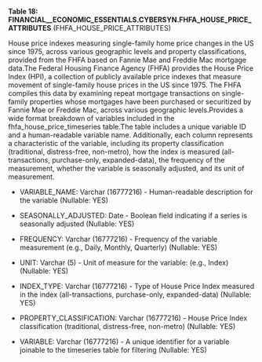 **Table 18: FINANCIAL__ECONOMIC_ESSENTIALS.CYBERSYN.FHFA_HOUSE_PRICE_ATTRIBUTES** (FHFA_HOUSE_PRICE_ATTRIBUTES)

House price indexes measuring single-family home price changes in the US since 1975, across various geographic levels and property classifications, provided from the FHFA based on Fannie Mae and Freddie Mac mortgage data.The Federal Housing Finance Agency (FHFA) provides the House Price Index (HPI), a collection of publicly available price indexes that measure movement of single-family house prices in the US since 1975. The FHFA compiles this data by examining repeat mortgage transactions on single-family properties whose mortgages have been purchased or securitized by Fannie Mae or Freddie Mac, across various geographic levels.Provides a wide format breakdown of variables included in the fhfa_house_price_timeseries table.The table includes a unique variable ID and a human-readable variable name. Additionally, each column represents a characteristic of the variable, including its property classification (traditional, distress-free, non-metro), how the index is measured (all-transactions, purchase-only, expanded-data), the frequency of the measurement, whether the variable is seasonally adjusted, and its unit of measurement.

- VARIABLE_NAME: Varchar (16777216) - Human-readable description for the variable (Nullable: YES)

- SEASONALLY_ADJUSTED: Date - Boolean field indicating if a series is seasonally adjusted (Nullable: YES)

- FREQUENCY: Varchar (16777216) - Frequency of the variable measurement (e.g., Daily, Monthly, Quarterly) (Nullable: YES)

- UNIT: Varchar (5) - Unit of measure for the variable:  (e.g., Index) (Nullable: YES)

- INDEX_TYPE: Varchar (16777216) - Type of House Price Index measured in the index (all-transactions, purchase-only, expanded-data) (Nullable: YES)

- PROPERTY_CLASSIFICATION: Varchar (16777216) - House Price Index classification (traditional, distress-free, non-metro) (Nullable: YES)

- VARIABLE: Varchar (16777216) - A unique identifier for a variable joinable to the timeseries table for filtering (Nullable: YES)

